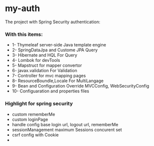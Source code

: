 # my-auth
The project with Spring Security authentication:

### With this items:
* 1- Thymeleaf server-side Java template engine
* 2- SpringDataJpa and Custome JPA Query 
* 3- Hibernate and HQL For Query
* 4- Lombok for devTools
* 5- Mapstruct for mapper convertor
* 6- javax.validation For Validation
* 7- Controller for mvc mapping pages
* 8- ResourceBoundle,Locale For MultiLangage
* 9- Bean and Configuration Override MVCConfig, WebSecurityConfig
* 10- Configuaration and properties files

### Highlight for spring security
* custom rememberMe
* custom loginPage
* handle config base login url, logout url, rememberMe
* sessionManagement maximum Sessions concurent set
* csrf config with Cookie
* 